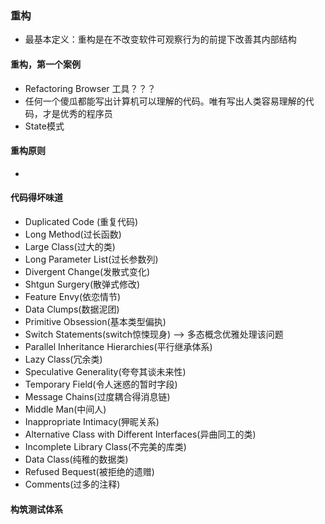 ### 重构
- 最基本定义：重构是在不改变软件可观察行为的前提下改善其内部结构
#### 重构，第一个案例
- Refactoring Browser 工具？？？
- 任何一个傻瓜都能写出计算机可以理解的代码。唯有写出人类容易理解的代码，才是优秀的程序员
- State模式

#### 重构原则
- 

#### 代码得坏味道
- Duplicated Code (重复代码)
- Long Method(过长函数)
- Large Class(过大的类)
- Long Parameter List(过长参数列)
- Divergent Change(发散式变化)
- Shtgun Surgery(散弹式修改)
- Feature Envy(依恋情节)
- Data Clumps(数据泥团)
- Primitive Obsession(基本类型偏执)
- Switch Statements(switch惊悚现身) --> 多态概念优雅处理该问题
- Parallel Inheritance Hierarchies(平行继承体系)
- Lazy Class(冗余类)
- Speculative Generality(夸夸其谈未来性)
- Temporary Field(令人迷惑的暂时字段)
- Message Chains(过度耦合得消息链)
- Middle Man(中间人)
- Inappropriate Intimacy(狎昵关系)
- Alternative Class with Different Interfaces(异曲同工的类)
- Incomplete Library Class(不完美的库类)
- Data Class(纯稚的数据类)
- Refused Bequest(被拒绝的遗赠)
- Comments(过多的注释)

#### 构筑测试体系